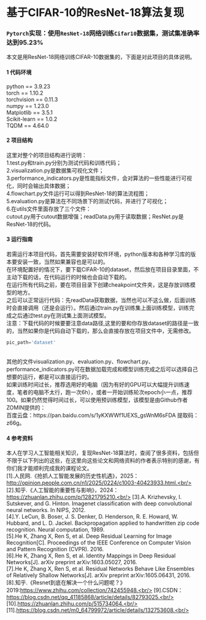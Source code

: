 # 基于CIFAR-10的ResNet-18算法复现
### `Pytorch`实现：使用`ResNet-18`网络训练`Cifar10`数据集，测试集准确率达到95.23%

本文是用ResNet-18网络训练CIFAR-10数据集的，下面是对此项目的具体说明。
#### 1 代码环境
python == 3.9.23 <br/>
torch == 1.10.2 <br/>
torchvision == 0.11.3 <br/>
numpy == 1.23.0 <br/>
Matplotlib == 3.5.1<br/>
Scikit-learn == 1.0.2<br/>
TQDM == 4.64.0<br/>

#### 2 项目结构
这里对整个的项目结构进行说明：<br/>
1.test.py和train.py分别为测试代码和训练代码；<br/>
2.visualization.py是数据集可视化文件；<br/>
3.performance_indicators.py是性能指标文件，会对算法的一些性能进行可视化，同时会输出具体数据；<br/>
4.flowchart.py文件运行可以得到ResNet-18的算法流程图；<br/>
5.evaluation.py是算法在不同场景下的测试代码，并进行了可视化；<br/>
6.在utils文件里面存放了三个文件：<br/>
cutout.py用于cutout数据增强；readData.py用于读取数据；ResNet.py是ResNet-18的代码。<br/>

#### 3 运行指南
若需运行本项目代码，首先需要安装好软件环境，python版本和各种学习库的版本要安装一致，当然如果兼容也是可以的。<br/>
在环境配置好的情况下，要下载CIFAR-10的dataset，然后放在项目目录里面，不主动下载的话，在代码运行的时候也会自动下载的。<br/>
在运行所有代码之前，要在项目目录下创建cheakpoint文件夹，这是存放训练模型的地方。<br/>
之后可以正常运行代码：先readData获取数据，当然也可以不这么做，后面训练时会直接调用（还是会运行）。然后通过train.py在训练集上面训练模型，训练完成之后通过test.py在测试集上面测试模型。<br/>
注意：下载代码的时候要要注意data路径,这里的要和你存放dataset的路径是一致的，当然如果你是代码自动下载的，那么会直接存放在项目文件中，无需修改。<br/>
```python
pic_path='dataset'
```
<br/>
其他的文件visualization.py、evaluation.py、flowchart.py、performance_indicators.py可在数据加载完成和模型训练完成之后可以选择自己想要的运行，都是可以直接运行的。<br/>
如果训练时间过长，推荐选用好的电脑（因为有好的GPU可以大幅提升训练速度，笔者的电脑不太行，跑一次6h），或者一开始训练轮次epoch小一点，推荐100。如果仍然觉得时间过长，可以使用预训练模型，该模型是由Github作者ZOMIN提供的：<br/>
百度云盘：https://pan.baidu.com/s/1yKXWWf1UEXS_gsWnM6sFDA 提取码：z66g。<br/>

#### 4 参考资料
本人在学习人工智能相关知识，复现ResNet-18算法时，查阅了很多资料，包括但不限于以下列出的这些，在这里向这些论文和网络资料的作者表示特别的感谢，有你们我才能顺利完成我的课程论文。<br/>
[1].人民网.《抢抓人工智能发展的历史性机遇》，2025：http://opinion.people.com.cn/n1/2025/0224/c1003-40423933.html.<br/>
[2].知乎.《人工智能的重要性与影响》，2024：https://zhuanlan.zhihu.com/p/12821795210.<br/>
[3].A. Krizhevsky, I. Sutskever, and G. Hinton. Imagenet classification with deep convolutional neural networks. In NIPS, 2012.<br/>
[4].Y. LeCun, B. Boser, J. S. Denker, D. Henderson, R. E. Howard, W. Hubbard, and L. D. Jackel. Backpropagation applied to handwritten zip code recognition. Neural computation, 1989.<br/>
[5].He K, Zhang X, Ren S, et al. Deep Residual Learning for Image Recognition[C]. Proceedings of the IEEE Conference on Computer Vision and Pattern Recognition (CVPR). 2016.<br/>
[6].He K, Zhang X, Ren S, et al. Identity Mappings in Deep Residual Networks[J]. arXiv preprint arXiv:1603.05027, 2016.<br/>
[7].He K, Zhang X, Ren S, et al. Residual Networks Behave Like Ensembles of Relatively Shallow Networks[J]. arXiv preprint arXiv:1605.06431, 2016.<br/>
[8].知乎.《Resnet到底在解决一个什么问题呢？》2019:https://www.zhihu.com/collection/742455948.<br/>
[9].CSDN：https://blog.csdn.net/qq_41185868/article/details/82793025.<br/>
[10].https://zhuanlan.zhihu.com/p/515734064.<br/>
[11].https://blog.csdn.net/m0_64799972/article/details/132753608.<br/>
